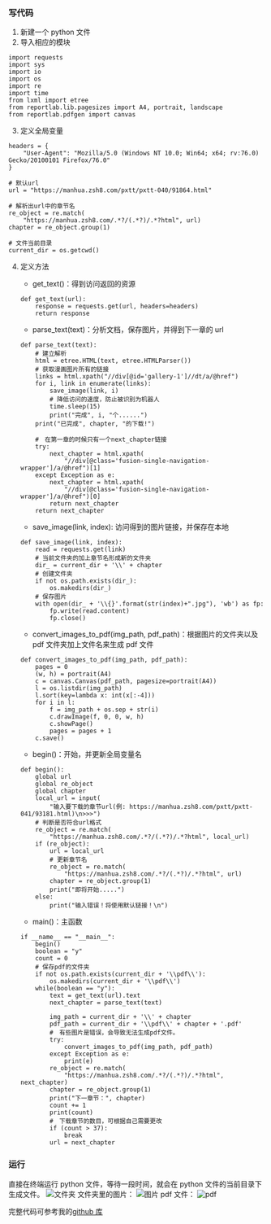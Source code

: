 ### 写代码

1. 新建一个 python 文件
2. 导入相应的模块

```
import requests
import sys
import io
import os
import re
import time
from lxml import etree
from reportlab.lib.pagesizes import A4, portrait, landscape
from reportlab.pdfgen import canvas
```

3. 定义全局变量

```
headers = {
    "User-Agent": "Mozilla/5.0 (Windows NT 10.0; Win64; x64; rv:76.0) Gecko/20100101 Firefox/76.0"
}

# 默认url
url = "https://manhua.zsh8.com/pxtt/pxtt-040/91864.html"

# 解析出url中的章节名
re_object = re.match(
    "https://manhua.zsh8.com/.*?/(.*?)/.*?html", url)
chapter = re_object.group(1)

# 文件当前目录
current_dir = os.getcwd()
```

4. 定义方法

   - get_text()：得到访问返回的资源

   ```
   def get_text(url):
       response = requests.get(url, headers=headers)
       return response
   ```

   - parse_text(text)：分析文档，保存图片，并得到下一章的 url

   ```
   def parse_text(text):
       # 建立解析
       html = etree.HTML(text, etree.HTMLParser())
       # 获取漫画图片所有的链接
       links = html.xpath("//div[@id='gallery-1']//dt/a/@href")
       for i, link in enumerate(links):
           save_image(link, i)
           # 降低访问的速度，防止被识别为机器人
           time.sleep(15)
           print("完成", i, "个......")
       print("已完成", chapter, "的下载!")

       #　在第一章的时候只有一个next_chapter链接
       try:
           next_chapter = html.xpath(
               "//div[@class='fusion-single-navigation-wrapper']/a/@href")[1]
       except Exception as e:
           next_chapter = html.xpath(
               "//div[@class='fusion-single-navigation-wrapper']/a/@href")[0]
           return next_chapter
       return next_chapter

   ```

   - save_image(link, index): 访问得到的图片链接，并保存在本地

   ```
   def save_image(link, index):
       read = requests.get(link)
       # 当前文件夹的加上章节名形成新的文件夹
       dir_ = current_dir + '\\' + chapter
       # 创建文件夹
       if not os.path.exists(dir_):
           os.makedirs(dir_)
       # 保存图片
       with open(dir_ + '\\{}'.format(str(index)+".jpg"), 'wb') as fp:
           fp.write(read.content)
           fp.close()
   ```

   - convert_images_to_pdf(img_path, pdf_path)：根据图片的文件夹以及 pdf 文件夹加上文件名来生成 pdf 文件

   ```
   def convert_images_to_pdf(img_path, pdf_path):
       pages = 0
       (w, h) = portrait(A4)
       c = canvas.Canvas(pdf_path, pagesize=portrait(A4))
       l = os.listdir(img_path)
       l.sort(key=lambda x: int(x[:-4]))
       for i in l:
           f = img_path + os.sep + str(i)
           c.drawImage(f, 0, 0, w, h)
           c.showPage()
           pages = pages + 1
       c.save()
   ```

   - begin()：开始，并更新全局变量名

   ```
   def begin():
       global url
       global re_object
       global chapter
       local_url = input(
           "输入要下载的章节url(例: https://manhua.zsh8.com/pxtt/pxtt-041/93181.html)\n>>>")
       # 判断是否符合url格式
       re_object = re.match(
           "https://manhua.zsh8.com/.*?/(.*?)/.*?html", local_url)
       if (re_object):
           url = local_url
           # 更新章节名
           re_object = re.match(
               "https://manhua.zsh8.com/.*?/(.*?)/.*?html", url)
           chapter = re_object.group(1)
           print("即将开始.....")
       else:
           print("输入错误！将使用默认链接！\n")

   ```

   - main()：主函数

   ```
   if __name__ == "__main__":
       begin()
       boolean = "y"
       count = 0
       # 保存pdf的文件夹
       if not os.path.exists(current_dir + '\\pdf\\'):
           os.makedirs(current_dir + '\\pdf\\')
       while(boolean == "y"):
           text = get_text(url).text
           next_chapter = parse_text(text)

           img_path = current_dir + '\\' + chapter
           pdf_path = current_dir + '\\pdf\\' + chapter + '.pdf'
           #　有些图片是错误，会导致无法生成pdf文件。
           try:
               convert_images_to_pdf(img_path, pdf_path)
           except Exception as e:
               print(e)
           re_object = re.match(
               "https://manhua.zsh8.com/.*?/(.*?)/.*?html", next_chapter)
           chapter = re_object.group(1)
           print("下一章节：", chapter)
           count += 1
           print(count)
           #　下载章节的数目，可根据自己需要更改
           if (count > 37):
               break
           url = next_chapter
   ```

### 运行

直接在终端运行 python 文件，等待一段时间，就会在 python 文件的当前目录下生成文件。
![文件夹](http://image.jinl1874.xyz/img/20200615222857.png)
文件夹里的图片：
![图片](http://image.jinl1874.xyz/img/20200615222947.png)
pdf 文件：
![pdf](http://image.jinl1874.xyz/img/20200615223024.png)

完整代码可参考我的[github 库](https://github.com/jinl1874/spider)